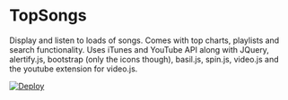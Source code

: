 TopSongs
========

Display and listen to loads of songs. Comes with top charts, playlists and search functionality. Uses iTunes and YouTube API along with JQuery, alertify.js, bootstrap (only the icons though), basil.js, spin.js, video.js and the youtube extension for video.js.

[![Deploy](https://www.herokucdn.com/deploy/button.png)](https://heroku.com/deploy?template=https://github.com/Falkirks/TopSongs)
